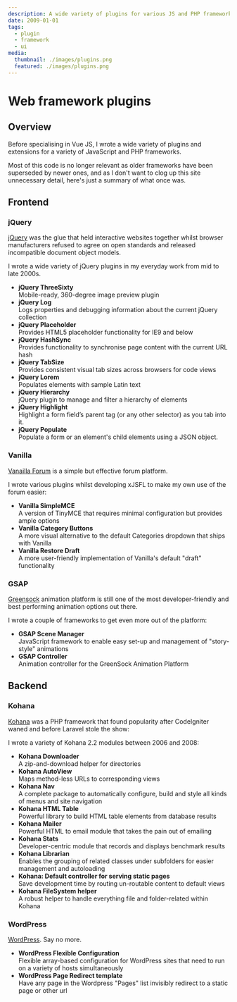 ```yaml
---
description: A wide variety of plugins for various JS and PHP frameworks
date: 2009-01-01
tags:
  - plugin
  - framework
  - ui
media:
  thumbnail: ./images/plugins.png
  featured: ./images/plugins.png
---
```


# Web framework plugins

## Overview

Before specialising in Vue JS, I wrote a wide variety of plugins and extensions for a variety of JavaScript and PHP frameworks.

Most of this code is no longer relevant as older frameworks have been superseded by newer ones, and as I don't want to clog up this site unnecessary detail, here's just a summary of what once was. 

## Frontend

### jQuery

[jQuery](https://jquery.com/) was the glue that held interactive websites together whilst browser manufacturers refused to agree on open standards and released incompatible document object models.

I wrote a wide variety of jQuery plugins in my everyday work from mid to late 2000s.

- **jQuery ThreeSixty**<br>
  Mobile-ready, 360-degree image preview plugin
- **jQuery Log**<br>
  Logs properties and debugging information about the current jQuery collection
- **jQuery Placeholder**<br>
  Provides HTML5 placeholder functionality for IE9 and below
- **jQuery HashSync**<br>
  Provides functionality to synchronise page content with the current URL hash
- **jQuery TabSize**<br>
  Provides consistent visual tab sizes across browsers for code views
- **jQuery Lorem**<br>
  Populates elements with sample Latin text
- **jQuery Hierarchy**<br>
  jQuery plugin to manage and filter a hierarchy of elements
- **jQuery Highlight**<br>
  Highlight a form field’s parent tag (or any other selector) as you tab into it.
- **jQuery Populate**<br>
  Populate a form or an element's child elements using a JSON object.


### Vanilla

[Vanailla Forum](https://vanillaforums.com/) is a simple but effective forum platform.

I wrote various plugins whilst developing xJSFL to make my own use of the forum easier:

- **Vanilla SimpleMCE**<br>
  A version of TinyMCE that requires minimal configuration but provides ample options
- **Vanilla Category Buttons**<br>
  A more visual alternative to the default Categories dropdown that ships with Vanilla
- **Vanilla Restore Draft**<br>
  A more user-friendly implementation of Vanilla's default "draft" functionality


### GSAP

[Greensock](https://greensock.com/) animation platform is still one of the most developer-friendly and best performing animation options out there.

I wrote a couple of frameworks to get even more out of the platform:

- **GSAP Scene Manager**<br>
  JavaScript framework to enable easy set-up and management of "story-style" animations
- **GSAP Controller**<br>
  Animation controller for the GreenSock Animation Platform


## Backend

### Kohana

[Kohana](https://kohanaframework.org/) was a PHP framework that found popularity after CodeIgniter waned and before Laravel stole the show:

I wrote a variety of Kohana 2.2 modules between 2006 and 2008:

- **Kohana Downloader**<br>
  A zip-and-download helper for directories
- **Kohana AutoView**<br>
  Maps method-less URLs to corresponding views
- **Kohana Nav**<br>
  A complete package to automatically configure, build and style all kinds of menus and site navigation
- **Kohana HTML Table**<br>
  Powerful library to build HTML table elements from database results
- **Kohana Mailer**<br>
  Powerful HTML to email module that takes the pain out of emailing
- **Kohana Stats**<br>
  Developer-centric module that records and displays benchmark results
- **Kohana Librarian**<br>
  Enables the grouping of related classes under subfolders for easier management and autoloading
- **Kohana: Default controller for serving static pages**<br>
  Save development time by routing un-routable content to default views
- **Kohana FileSystem helper**<br>
  A robust helper to handle everything file and folder-related within Kohana


### WordPress

[WordPress](https://wordpress.com). Say no more.

- **WordPress Flexible Configuration**<br>
  Flexible array-based configuration for WordPress sites that need to run on a variety of hosts simultaneously
- **WordPress Page Redirect template**<br>
  Have any page in the Wordpress "Pages" list invisibly redirect to a static page or other url
